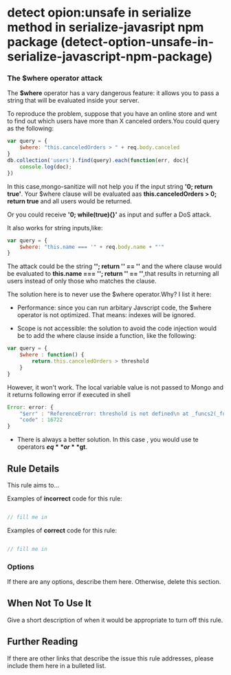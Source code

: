 # detect opion:unsafe in serialize method in serialize-javasript npm package (detect-option-unsafe-in-serialize-javascript-npm-package)

### The $where operator attack
The **$where** operator has a vary dangerous feature: it allows you to pass a string that will be evaluated inside your server.

To reproduce the problem, suppose that you have an online store and wnt to find out which users have more than X canceled orders.You could query as the following:
```javascript
var query = {
    $where: "this.canceledOrders > " + req.body.canceled
}
db.collection('users').find(query).each(function(err, doc){
    console.log(doc);
})
```

In this case,mongo-sanitize will not help you if the input string **'0; return true'**. Your $where clause will be evaluated aas **this.canceledOrders > 0; return true** and all users would be returned.

Or you could receive **'0; while(true){}'** as input and suffer a DoS attack.

It also works for string inputs,like:
```javascript
var query = {
    $where: "this.name === '" + req.body.name + "'"
}
```

The attack could be the string **'\'; return \'\' == \''** and the where clause would be evaluated to **this.name === ''; return '' == ''**,that results in returning all users instead of only those who matches the clause.

The solution here is to never use the $where operator.Why? I list it here:

* Performance: since you can run arbitary Javscript code, the $where operator is not optimized. That means: indexes will be ignored.

* Scope is not accessible: the solution to avoid the code injection would be to add the where clause inside a function, like the following:

```javascript
var query = {
    $where : function() {
        return.this.canceledOrders > threshold
    }
}
```

However, it won't work. The local variable value is not passed to Mongo and it returns following error if executed in shell

```javascript
Error: error: {
    "$err" : "ReferenceError: threshold is not defined\n at _funcs2(_funcs2:1:45) near 's.canceledOrders > threshold }'",
    "code" : 16722
}
```

* There is always a better solution. In this case , you would use te operators **$eq** or **$gt**.

## Rule Details

This rule aims to...

Examples of **incorrect** code for this rule:

```js

// fill me in

```

Examples of **correct** code for this rule:

```js

// fill me in

```

### Options

If there are any options, describe them here. Otherwise, delete this section.

## When Not To Use It

Give a short description of when it would be appropriate to turn off this rule.

## Further Reading

If there are other links that describe the issue this rule addresses, please include them here in a bulleted list.
